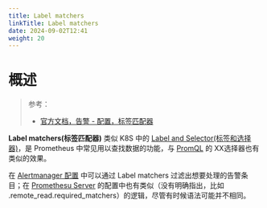 ```yaml
---
title: Label matchers
linkTitle: Label matchers
date: 2024-09-02T12:41
weight: 20
---
```


# 概述

> 参考：
>
> - [官方文档，告警 - 配置，标签匹配器](https://prometheus.io/docs/alerting/latest/configuration/#label-matchers)

**Label matchers(标签匹配器)** 类似 K8S 中的 [Label and Selector(标签和选择器)](docs/10.云原生/Kubernetes/API%20Resource%20与%20Object/Object%20管理/Label%20and%20Selector(标签和选择器)/Label%20and%20Selector(标签和选择器).md)，是 Prometheus 中常见用以查找数据的功能，与 [PromQL](docs/6.可观测性/Metrics/Prometheus/PromQL/PromQL.md) 的 XX选择器也有类似的效果。

在 [Alertmanager 配置](docs/6.可观测性/Metrics/Alertmanager/Alertmanager%20配置.md) 中可以通过 Label matchers 过滤出想要处理的告警条目；在 [Promethesu Server](docs/6.可观测性/Metrics/Prometheus/Configuration/Promethesu%20Server.md) 的配置中也有类似（没有明确指出，比如 .remote_read.required_matchers）的逻辑，尽管有时候语法可能并不相同。
